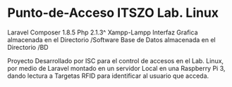 # Punto-de-Acceso ITSZO Lab. Linux
Laravel
Composer 1.8.5
Php 2.1.3^
Xampp-Lampp
Interfaz Grafica almacenada en el Directorio /Software
Base de Datos almacenada en el Directorio /BD


Proyecto Desarrollado por ISC para el control de accesos en el Lab. Linux, por medio de Laravel montado en un servidor Local en una Raspberry Pi 3, dando lectura a Targetas RFID para identificar al usuario que acceda.
